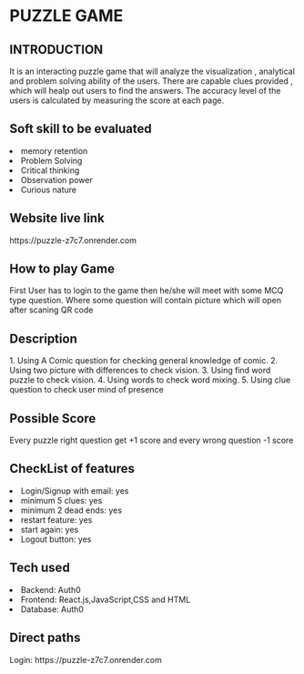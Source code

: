 # PUZZLE GAME




## INTRODUCTION

It is an interacting puzzle game that will analyze the visualization , analytical and problem solving ability of the users. There are capable clues provided , which will healp out users to find the answers. The accuracy level of the users is calculated by measuring the score at each page.

## Soft skill to be evaluated

<li>memory retention</li>
<li>Problem Solving </li>
<li>Critical thinking</li>
<li>Observation power</li>
<li>Curious nature</li>


<h2> Website live link</h2>
https://puzzle-z7c7.onrender.com


<h2>How to play Game</h2>
<p>First User has to login to the game then he/she will meet with some MCQ type question. Where some question will contain picture which will open after scaning QR code</p>

<h2>Description</h2>
<p>1. Using A Comic question for checking general knowledge of comic.
2. Using two picture with differences to check vision.
3. Using find word puzzle to check vision.
4. Using words to check word mixing.
5. Using clue question to check user mind of presence </p>

<h2>Possible Score</h2>
<p>Every puzzle right question get +1 score and every wrong question -1 score</p>

<h2>CheckList of features</h2>
<li>Login/Signup with email: yes</li>
<li>minimum 5 clues: yes</li>
<li>minimum 2 dead ends: yes</li>
<li>restart feature: yes</li>
<li>start again: yes</li>
<li>Logout button: yes</li>

<h2>Tech used</h2>
<li>Backend: Auth0</li>
<li>Frontend: React.js,JavaScript,CSS and HTML</li>
<li>Database: Auth0 </li>
<h2>Direct paths</h2>
<p>Login: https://puzzle-z7c7.onrender.com</p>




